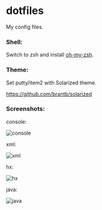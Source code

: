 dotfiles
========

My config files.

### Shell:

Switch to zsh and install [oh-my-zsh](https://github.com/robbyrussell/oh-my-zsh).

### Theme:

Set putty/item2 with Solarized theme.

https://github.com/brantb/solarized

### Screenshots:

console:

![console](https://sites.google.com/site/flashisobar/files/console.png)

xml:

![xml](https://sites.google.com/site/flashisobar/files/xmlfile.png)

hx:

![hx](https://sites.google.com/site/flashisobar/files/hxfile.png)

java:

![java](https://sites.google.com/site/flashisobar/files/javafile.png)

